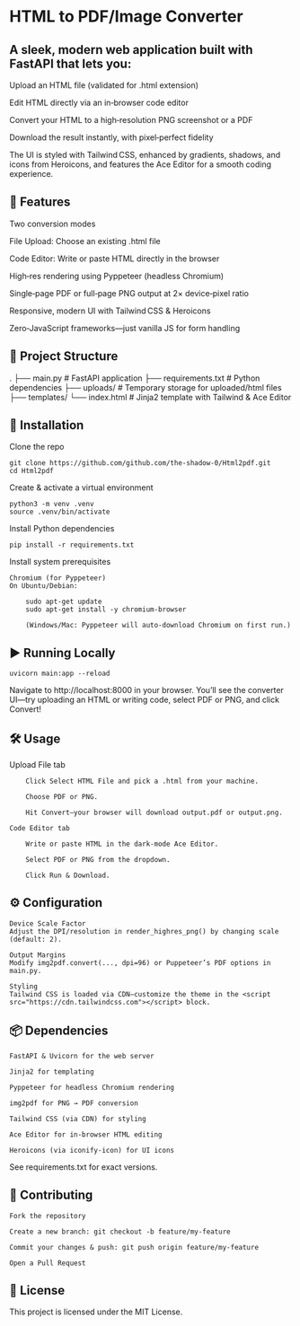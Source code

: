 # HTML to PDF/Image Converter

## A sleek, modern web application built with FastAPI that lets you:

   Upload an HTML file (validated for .html extension)

   Edit HTML directly via an in‑browser code editor

   Convert your HTML to a high‑resolution PNG screenshot or a PDF

   Download the result instantly, with pixel‑perfect fidelity

The UI is styled with Tailwind CSS, enhanced by gradients, shadows, and icons from Heroicons, and features the Ace Editor for a smooth coding experience.

## 🚀 Features

   Two conversion modes

   File Upload: Choose an existing .html file

   Code Editor: Write or paste HTML directly in the browser

   High‑res rendering using Pyppeteer (headless Chromium)

   Single‑page PDF or full‑page PNG output at 2× device‑pixel ratio

   Responsive, modern UI with Tailwind CSS & Heroicons

   Zero‑JavaScript frameworks—just vanilla JS for form handling

## 📂 Project Structure

.
├── main.py                # FastAPI application
├── requirements.txt       # Python dependencies
├── uploads/               # Temporary storage for uploaded/html files
├── templates/
    └── index.html         # Jinja2 template with Tailwind & Ace Editor


## 🔧 Installation

  Clone the repo

    git clone https://github.com/github.com/the-shadow-0/Html2pdf.git
    cd Html2pdf

  Create & activate a virtual environment

    python3 -m venv .venv
    source .venv/bin/activate

  Install Python dependencies

    pip install -r requirements.txt

  Install system prerequisites

    Chromium (for Pyppeteer)
    On Ubuntu/Debian:

        sudo apt-get update
        sudo apt-get install -y chromium-browser

        (Windows/Mac: Pyppeteer will auto‑download Chromium on first run.)

## ▶️ Running Locally

    uvicorn main:app --reload

Navigate to http://localhost:8000 in your browser. You’ll see the converter UI—try uploading an HTML or writing code, select PDF or PNG, and click Convert!
## 🛠️ Usage

  Upload File tab

        Click Select HTML File and pick a .html from your machine.

        Choose PDF or PNG.

        Hit Convert—your browser will download output.pdf or output.png.

    Code Editor tab

        Write or paste HTML in the dark‑mode Ace Editor.

        Select PDF or PNG from the dropdown.

        Click Run & Download.

## ⚙️ Configuration

    Device Scale Factor
    Adjust the DPI/resolution in render_highres_png() by changing scale (default: 2).

    Output Margins
    Modify img2pdf.convert(..., dpi=96) or Puppeteer’s PDF options in main.py.

    Styling
    Tailwind CSS is loaded via CDN—customize the theme in the <script src="https://cdn.tailwindcss.com"></script> block.

## 📦 Dependencies

    FastAPI & Uvicorn for the web server

    Jinja2 for templating

    Pyppeteer for headless Chromium rendering

    img2pdf for PNG → PDF conversion

    Tailwind CSS (via CDN) for styling

    Ace Editor for in‑browser HTML editing

    Heroicons (via iconify-icon) for UI icons

See requirements.txt for exact versions.
## 🙌 Contributing

    Fork the repository

    Create a new branch: git checkout -b feature/my-feature

    Commit your changes & push: git push origin feature/my-feature

    Open a Pull Request

## 📝 License

This project is licensed under the MIT License.
